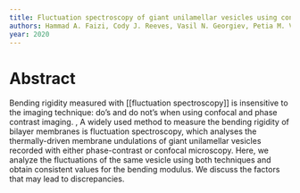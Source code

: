 ```yaml
---
title: Fluctuation spectroscopy of giant unilamellar vesicles using confocal and phase contrast microscopy
authors: Hammad A. Faizi, Cody J. Reeves, Vasil N. Georgiev, Petia M. Vlahovska, Rumiana Dimova
year: 2020
---
```


# Abstract 
Bending rigidity measured with [[fluctuation spectroscopy]] is insensitive to the imaging technique: do’s and do not’s when using confocal and phase contrast imaging. , A widely used method to measure the bending rigidity of bilayer membranes is fluctuation spectroscopy, which analyses the thermally-driven membrane undulations of giant unilamellar vesicles recorded with either phase-contrast or confocal microscopy. Here, we analyze the fluctuations of the same vesicle using both techniques and obtain consistent values for the bending modulus. We discuss the factors that may lead to discrepancies.


## 






